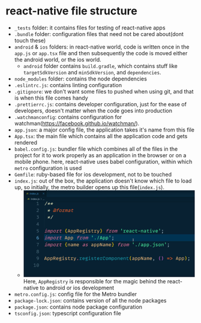 # react-native file structure
- `_tests` folder: it contains files for testing of react-native apps
- `.bundle` folder: configuration files that need not be cared about(dont touch these)
- `android` & `ios` folders: in react-native world, code is written once in the `app.js` or `app.tsx` file and then subsequently the code is moved either the android world, or the ios world.
	- `android` folder contains `build.gradle`, which contains stuff like `targetSdkVersion` and `minSdkVersion`, and `dependencies`.
- `node_modules` folder: contains the node dependencies
- `.eslintrc.js`: contains linting configuration
- `.gitignore`: we don't want some files to pushed when using git, and that is when this file comes handy
- `.prettierrc.js`: contains developer configuration, just for the ease of developers, doesn't matter when the code goes into production
- `.watchmanconfig`: contains configuration for watchman(https://facebook.github.io/watchman/).
- `app.json`: a major config file, the application takes it's name from this file
- `App.tsx`: the main file which contains all the application code and gets rendered
- `babel.config.js`: bundler file which combines all of the files in the project for it to work properly as an application in the browser or on a mobile phone. here, react-native uses babel configuration, within which `metro` configuration is used
-  `Gemfile`: ruby-based file for ios development, not to be touched
- `index.js`: out of the box, the application doesn't know which file to load up, so initially, the metro builder opens up this file(`index.js`). 
	- ![](attachments/Pasted%20image%2020241217161825.png) Here, `AppRegistry` is responsible for the magic behind the react-native to android or ios development
- `metro.config.js`: config file for the Metro bundler
- `package-lock.json`: contains version of all the node packages
- `package.json`: contains node package configuration
- `tsconfig.json`: typescript configuration file

# 
